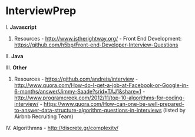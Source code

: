 # InterviewPrep

I. **Javascript**
  1. Resources
    - http://www.jstherightway.org/
    - Front End Development: https://github.com/h5bp/Front-end-Developer-Interview-Questions
   
II. **Java**



III. **Other**
  1. Resources
    - https://github.com/andreis/interview
    - http://www.quora.com/How-do-I-get-a-job-at-Facebook-or-Google-in-6-months/answer/Jimmy-Saade?srid=TAJ1&share=1
    - http://www.programcreek.com/2012/11/top-10-algorithms-for-coding-interview/
    - https://www.quora.com/How-can-one-be-well-prepared-to-answer-data-structure-algorithm-questions-in-interviews (listed by    Airbnb Recruiting Team)

IV. Algorithmns 
    - http://discrete.gr/complexity/
    
  
  



